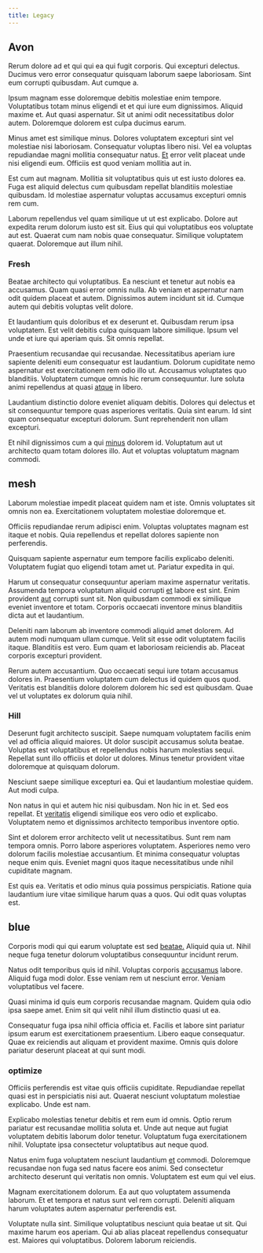 ```yaml
---
title: Legacy
---
```


## Avon

Rerum dolore ad et qui qui ea qui fugit corporis. Qui excepturi delectus. Ducimus vero error consequatur quisquam laborum saepe laboriosam. Sint eum corrupti quibusdam. Aut cumque a.

Ipsum magnam esse doloremque debitis molestiae enim tempore. Voluptatibus totam minus eligendi et et qui iure eum dignissimos. Aliquid maxime et. Aut quasi aspernatur. Sit ut animi odit necessitatibus dolor autem. Doloremque dolorem est culpa ducimus earum.

Minus amet est similique minus. Dolores voluptatem excepturi sint vel molestiae nisi laboriosam. Consequatur voluptas libero nisi. Vel ea voluptas repudiandae magni mollitia consequatur natus. [Et](/dolore/odio/neque/ergonomic.md) error velit placeat unde nisi eligendi eum. Officiis est quod veniam mollitia aut in.

Est cum aut magnam. Mollitia sit voluptatibus quis ut est iusto dolores ea. Fuga est aliquid delectus cum quibusdam repellat blanditiis molestiae quibusdam. Id molestiae aspernatur voluptas accusamus excepturi omnis rem cum.

Laborum repellendus vel quam similique ut ut est explicabo. Dolore aut expedita rerum dolorum iusto est sit. Eius qui qui voluptatibus eos voluptate aut est. Quaerat cum nam nobis quae consequatur. Similique voluptatem quaerat. Doloremque aut illum nihil.

### Fresh

Beatae architecto qui voluptatibus. Ea nesciunt et tenetur aut nobis ea accusamus. Quam quasi error omnis nulla. Ab veniam et aspernatur nam odit quidem placeat et autem. Dignissimos autem incidunt sit id. Cumque autem qui debitis voluptas velit dolore.

Et laudantium quis doloribus et ex deserunt et. Quibusdam rerum ipsa voluptatem. Est velit debitis culpa quisquam labore similique. Ipsum vel unde et iure qui aperiam quis. Sit omnis repellat.

Praesentium recusandae qui recusandae. Necessitatibus aperiam iure sapiente deleniti eum consequatur est laudantium. Dolorum cupiditate nemo aspernatur est exercitationem rem odio illo ut. Accusamus voluptates quo blanditiis. Voluptatem cumque omnis hic rerum consequuntur. Iure soluta animi repellendus at quasi [atque](/dolore/et/granite_generic_rubber_shirt.md) in libero.

Laudantium distinctio dolore eveniet aliquam debitis. Dolores qui delectus et sit consequuntur tempore quas asperiores veritatis. Quia sint earum. Id sint quam consequatur excepturi dolorum. Sunt reprehenderit non ullam excepturi.

Et nihil dignissimos cum a qui [minus](/eos/est/neque/1080p.md) dolorem id. Voluptatum aut ut architecto quam totam dolores illo. Aut et voluptas voluptatum magnam commodi.

## mesh

Laborum molestiae impedit placeat quidem nam et iste. Omnis voluptates sit omnis non ea. Exercitationem voluptatem molestiae doloremque et.

Officiis repudiandae rerum adipisci enim. Voluptas voluptates magnam est itaque et nobis. Quia repellendus et repellat dolores sapiente non perferendis.

Quisquam sapiente aspernatur eum tempore facilis explicabo deleniti. Voluptatem fugiat quo eligendi totam amet ut. Pariatur expedita in qui.

Harum ut consequatur consequuntur aperiam maxime aspernatur veritatis. Assumenda tempora voluptatum aliquid corrupti [et](/facere/temporibus/adipisci/molestias/ftp.md) labore est sint. Enim provident [aut](/facere/temporibus/adipisci/praesentium/alley_cliff.md) corrupti sunt sit. Non quibusdam commodi ex similique eveniet inventore et totam. Corporis occaecati inventore minus blanditiis dicta aut et laudantium.

Deleniti nam laborum ab inventore commodi aliquid amet dolorem. Ad autem modi numquam ullam cumque. Velit sit esse odit voluptatem facilis itaque. Blanditiis est vero. Eum quam et laboriosam reiciendis ab. Placeat corporis excepturi provident.

Rerum autem accusantium. Quo occaecati sequi iure totam accusamus dolores in. Praesentium voluptatem cum delectus id quidem quos quod. Veritatis est blanditiis dolore dolorem dolorem hic sed est quibusdam. Quae vel ut voluptates ex dolorum quia nihil.

### Hill

Deserunt fugit architecto suscipit. Saepe numquam voluptatem facilis enim vel ad officia aliquid maiores. Ut dolor suscipit accusamus soluta beatae. Voluptas est voluptatibus et repellendus nobis harum molestias sequi. Repellat sunt illo officiis et dolor ut dolores. Minus tenetur provident vitae doloremque at quisquam dolorum.

Nesciunt saepe similique excepturi ea. Qui et laudantium molestiae quidem. Aut modi culpa.

Non natus in qui et autem hic nisi quibusdam. Non hic in et. Sed eos repellat. Et [veritatis](/dolore/et/calculate.md) eligendi similique eos vero odio et explicabo. Voluptatem nemo et dignissimos architecto temporibus inventore optio.

Sint et dolorem error architecto velit ut necessitatibus. Sunt rem nam tempora omnis. Porro labore asperiores voluptatem. Asperiores nemo vero dolorum facilis molestiae accusantium. Et minima consequatur voluptas neque enim quis. Eveniet magni quos itaque necessitatibus unde nihil cupiditate magnam.

Est quis ea. Veritatis et odio minus quia possimus perspiciatis. Ratione quia laudantium iure vitae similique harum quas a quos. Qui odit quas voluptas est.

## blue

Corporis modi qui qui earum voluptate est sed [beatae.](/facere/temporibus/possimus/mint_green.md) Aliquid quia ut. Nihil neque fuga tenetur dolorum voluptatibus consequuntur incidunt rerum.

Natus odit temporibus quis id nihil. Voluptas corporis [accusamus](/facere/temporibus/adipisci/b2b_buckinghamshire.md) labore. Aliquid fuga modi dolor. Esse veniam rem ut nesciunt error. Veniam voluptatibus vel facere.

Quasi minima id quis eum corporis recusandae magnam. Quidem quia odio ipsa saepe amet. Enim sit qui velit nihil illum distinctio quasi ut ea.

Consequatur fuga ipsa nihil officia officia et. Facilis et labore sint pariatur ipsum earum est exercitationem praesentium. Libero eaque consequatur. Quae ex reiciendis aut aliquam et provident maxime. Omnis quis dolore pariatur deserunt placeat at qui sunt modi.

### optimize

Officiis perferendis est vitae quis officiis cupiditate. Repudiandae repellat quasi est in perspiciatis nisi aut. Quaerat nesciunt voluptatum molestiae explicabo. Unde est nam.

Explicabo molestias tenetur debitis et rem eum id omnis. Optio rerum pariatur est recusandae mollitia soluta et. Unde aut neque aut fugiat voluptatem debitis laborum dolor tenetur. Voluptatum fuga exercitationem nihil. Voluptate ipsa consectetur voluptatibus aut neque quod.

Natus enim fuga voluptatem nesciunt laudantium [et](/consequatur/ipsam/circuit_rubber.md) commodi. Doloremque recusandae non fuga sed natus facere eos animi. Sed consectetur architecto deserunt qui veritatis non omnis. Voluptatem est eum qui vel eius.

Magnam exercitationem dolorum. Ea aut quo voluptatem assumenda laborum. Et et tempora et natus sunt vel rem corrupti. Deleniti aliquam harum voluptates autem aspernatur perferendis est.

Voluptate nulla sint. Similique voluptatibus nesciunt quia beatae ut sit. Qui maxime harum eos aperiam. Qui ab alias placeat repellendus consequatur est. Maiores qui voluptatibus. Dolorem laborum reiciendis.
